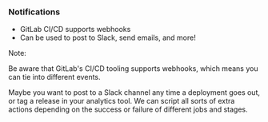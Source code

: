 ### Notifications

* <!-- .element: class="fragment" --> GitLab CI/CD supports webhooks
* <!-- .element: class="fragment" --> Can be used to post to Slack, send emails, and more!

Note:

Be aware that GitLab's CI/CD tooling supports webhooks, which means you can tie into different events.

Maybe you want to post to a Slack channel any time a deployment goes out, or tag a release in your analytics tool. We can script all sorts of extra actions depending on the success or failure of different jobs and stages.
